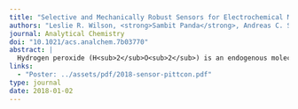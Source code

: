 ```yaml
---
title: "Selective and Mechanically Robust Sensors for Electrochemical Measurements of Real-Time Hydrogen Peroxide Dynamics in Vivo"
authors: "Leslie R. Wilson, <strong>Sambit Panda</strong>, Andreas C. Schmidt, and Leslie A. Sombers"
journal: Analytical Chemistry
doi: "10.1021/acs.analchem.7b03770"
abstract: |
  Hydrogen peroxide (H<sub>2</sub>O<sub>2</sub>) is an endogenous molecule that plays several important roles in brain function: it is generated in cellular respiration, serves as a modulator of dopaminergic signaling, and its presence can indicate the upstream production of more aggressive reactive oxygen species (ROS). H<sub>2</sub>O<sub>2</sub> has been implicated in several neurodegenerative diseases, including Parkinson’s disease (PD), creating a critical need to identify mechanisms by which H<sub>2</sub>O<sub>2</sub> modulates cellular processes in general and how it affects the dopaminergic nigrostriatal pathway, in particular. Furthermore, there is broad interest in selective electrochemical quantification of H<sub>2</sub>O<sub>2</sub>, because it is often enzymatically generated at biosensors as a reporter for the presence of nonelectroactive target molecules. H<sub>2</sub>O<sub>2</sub> fluctuations can be monitored in real time using fast-scan cyclic voltammetry (FSCV) coupled with carbon-fiber microelectrodes. However, selective identification is a critical issue when working in the presence of other molecules that generate similar voltammograms, such as adenosine and histamine. We have addressed this problem by fabricating a robust, H<sub>2</sub>O<sub>2</sub>-selective electrode. 1,3-Phenylenediamine (mPD) was electrodeposited on a carbon-fiber microelectrode to create a size-exclusion membrane, rendering the electrode sensitive to H<sub>2</sub>O<sub>2</sub> fluctuations and pH shifts but not to other commonly studied neurochemicals. The electrodes are described and characterized herein. The data demonstrate that this technology can be used to ensure the selective detection of H<sub>2</sub>O<sub>2</sub>, enabling confident characterization of the role this molecule plays in normal physiological function as well as in the progression of PD and other neuropathies involving oxidative stress.
links:
  - "Poster: ../assets/pdf/2018-sensor-pittcon.pdf"
type: journal
date: 2018-01-02
---
```

